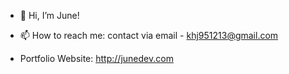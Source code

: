 - 👋 Hi, I’m June!

- 📫 How to reach me: contact via email - khj951213@gmail.com

- Portfolio Website: http://junedev.com

<!---
khj951213/khj951213 is a ✨ special ✨ repository because its `README.md` (this file) appears on your GitHub profile.
You can click the Preview link to take a look at your changes.
--->
